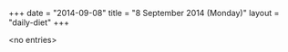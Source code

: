 +++
date = "2014-09-08"
title = "8 September 2014 (Monday)"
layout = "daily-diet"
+++


\<no entries\>
